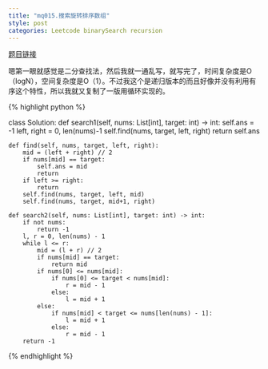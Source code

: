 ```yaml
---
title: "mq015.搜索旋转排序数组"
style: post
categories: Leetcode binarySearch recursion
---
```


[题目链接](https://leetcode-cn.com/problems/search-in-rotated-sorted-array/)

嗯第一眼就感觉是二分查找法，然后我就一通乱写，就写完了，时间复杂度是O（logN），空间复杂度是O（1）。不过我这个是递归版本的而且好像并没有利用有序这个特性，所以我就又复制了一版用循环实现的。

{% highlight python %}

class Solution:
    def search1(self, nums: List[int], target: int) -> int:
        self.ans = -1
        left, right = 0, len(nums)-1
        self.find(nums, target, left, right)
        return self.ans

    def find(self, nums, target, left, right):
        mid = (left + right) // 2
        if nums[mid] == target:
            self.ans = mid
            return
        if left >= right:
            return
        self.find(nums, target, left, mid)
        self.find(nums, target, mid+1, right)

    def search2(self, nums: List[int], target: int) -> int:
        if not nums:
            return -1
        l, r = 0, len(nums) - 1
        while l <= r:
            mid = (l + r) // 2
            if nums[mid] == target:
                return mid
            if nums[0] <= nums[mid]:
                if nums[0] <= target < nums[mid]:
                    r = mid - 1
                else:
                    l = mid + 1
            else:
                if nums[mid] < target <= nums[len(nums) - 1]:
                    l = mid + 1
                else:
                    r = mid - 1
        return -1

{% endhighlight %}


